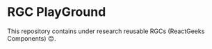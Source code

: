 # RGC PlayGround
 This repository contains under research reusable RGCs (ReactGeeks Components) :blush:.